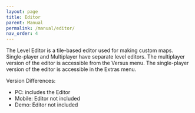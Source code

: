 ```yaml
---
layout: page
title: Editor
parent: Manual
permalink: /manual/editor/
nav_order: 4
---
```


The Level Editor is a tile-based editor used for making custom maps. Single-player and Multiplayer have separate level editors. The multiplayer version of the editor is accessible from the Versus menu. The single-player version of the editor is accessible in the Extras menu.

Version Differences:
- PC: includes the Editor
- Mobile: Editor not included
- Demo: Editor not included